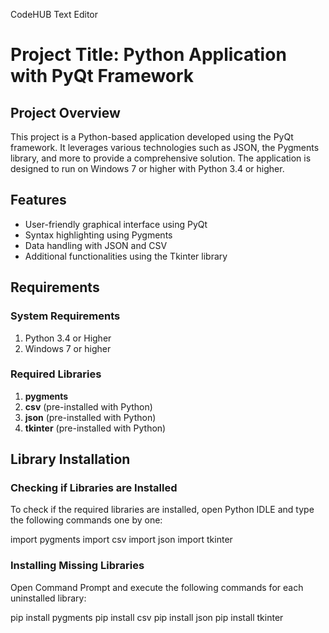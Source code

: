 CodeHUB Text Editor 

# Project Title: Python Application with PyQt Framework

## Project Overview

This project is a Python-based application developed using the PyQt framework. It leverages various technologies such as JSON, the Pygments library, and more to provide a comprehensive solution. The application is designed to run on Windows 7 or higher with Python 3.4 or higher.

## Features

- User-friendly graphical interface using PyQt
- Syntax highlighting using Pygments
- Data handling with JSON and CSV
- Additional functionalities using the Tkinter library

## Requirements

### System Requirements

1. Python 3.4 or Higher
2. Windows 7 or higher

### Required Libraries

1. **pygments**
2. **csv** (pre-installed with Python)
3. **json** (pre-installed with Python)
4. **tkinter** (pre-installed with Python)

## Library Installation

### Checking if Libraries are Installed

To check if the required libraries are installed, open Python IDLE and type the following commands one by one:

import pygments
import csv
import json
import tkinter 

### Installing Missing Libraries
Open Command Prompt and execute the following commands for each uninstalled library:

pip install pygments
pip install csv
pip install json
pip install tkinter
